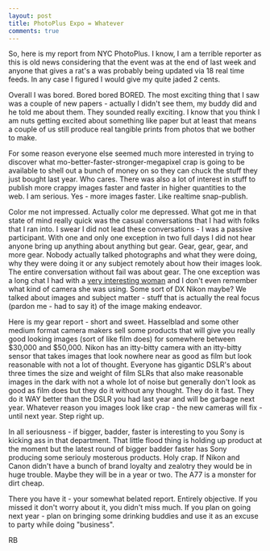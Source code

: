 ```yaml
---
layout: post
title: PhotoPlus Expo = Whatever
comments: true
---
```

So, here is my report from NYC PhotoPlus. I know, I am a terrible reporter as this is old news considering that the event was at the end of last week and anyone that gives a rat's a<em></em> was probably being updated via 18 real time feeds. In any case I figured I would give my quite jaded 2 cents.

Overall I was bored. Bored bored BORED. The most exciting thing that I saw was a couple of new papers - actually I didn't see them, my buddy did and he told me about them. They sounded really exciting. I know that you think I am nuts getting excited about something like paper but at least that means a couple of us still produce real tangible prints from photos that we bother to make.

For some reason everyone else seemed much more interested in trying to discover what mo-better-faster-stronger-megapixel crap is going to be available to shell out a bunch of money on so they can chuck the stuff they just bought last year. Who cares. There was also a lot of interest in stuff to publish more crappy images faster and faster in higher quantities to the web. I am serious. Yes - more images faster. Like realtime snap-publish.

Color me not impressed. Actually color me depressed. What got me in that state of mind really quick was the casual conversations that I had with folks that I ran into. I swear I did not lead these conversations - I was a passive participant. With one and only one exception in two full days I did not hear anyone bring up anything about anything but gear. Gear, gear, gear, and more gear. Nobody actually talked photographs and what they were doing, why they were doing it or any subject remotely about how their images look. The entire conversation without fail was about gear. The one exception was a long chat I had with a <a href="http://www.modernassembly.blogspot.com/">very interesting woman</a> and I don't even remember what kind of camera she was using. Some sort of DX Nikon maybe? We talked about images and subject matter - stuff that is actually the real focus (pardon me - had to say it) of the image making endeavor.

Here is my gear report - short and sweet. Hasselblad and some other medium format camera makers sell some products that will give you really good looking images (sort of like film does) for somewhere between $30,000 and $50,000. Nikon has an itty-bitty camera with an itty-bitty sensor that takes images that look nowhere near as good as film but look reasonable with not a lot of thought. Everyone has gigantic DSLR's about three times the size and weight of film SLRs that also make reasonable images in the dark with not a whole lot of noise but generally don't look as good as film does but they do it without any thought. They do it fast. They do it WAY better than the DSLR you had last year and will be garbage next year. Whatever reason you images look like crap - the new cameras will fix - until next year. Step right up.

In all seriousness - if bigger, badder, faster is interesting to you Sony is kicking ass in that department. That little flood thing is holding up product at the moment but the latest round of bigger badder faster has Sony producing some seriouly mosterous products. Holy crap. If Nikon and Canon didn't have a bunch of brand loyalty and zealotry they would be in huge trouble. Maybe they will be in a year or two. The A77 is a monster for dirt cheap.

There you have it - your somewhat belated report. Entirely objective. If you missed it don't worry about it, you didn't miss much. If you plan on going next year - plan on bringing some drinking buddies and use it as an excuse to party while doing "business".

RB